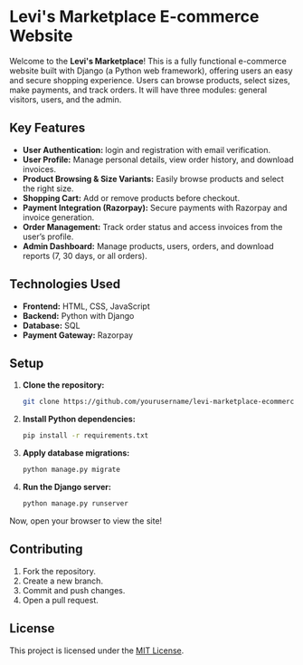 # Levi's Marketplace E-commerce Website

Welcome to the **Levi's Marketplace**! This is a fully functional e-commerce website built with Django (a Python web framework), offering users an easy and secure shopping experience. Users can browse products, select sizes, make payments, and track orders. It will have three modules: general visitors, users, and the admin.

## Key Features

- **User Authentication:** login and registration with email verification.
- **User Profile:** Manage personal details, view order history, and download invoices.
- **Product Browsing & Size Variants:** Easily browse products and select the right size.
- **Shopping Cart:** Add or remove products before checkout.
- **Payment Integration (Razorpay):** Secure payments with Razorpay and invoice generation.
- **Order Management:** Track order status and access invoices from the user’s profile.
- **Admin Dashboard:** Manage products, users, orders, and download reports (7, 30 days, or all orders).

## Technologies Used

- **Frontend:** HTML, CSS, JavaScript
- **Backend:** Python with Django
- **Database:** SQL
- **Payment Gateway:** Razorpay

## Setup

1. **Clone the repository:**
    ```bash
    git clone https://github.com/yourusername/levi-marketplace-ecommerce.git
    ```
2. **Install Python dependencies:**
    ```bash
    pip install -r requirements.txt
    ```
3. **Apply database migrations:**
    ```bash
    python manage.py migrate
    ```
4. **Run the Django server:**
    ```bash
    python manage.py runserver
    ```

Now, open your browser to view the site!

## Contributing

1. Fork the repository.
2. Create a new branch.
3. Commit and push changes.
4. Open a pull request.

## License

This project is licensed under the [MIT License](LICENSE).

